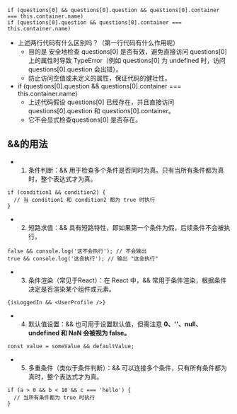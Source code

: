 ```
if (questions[0] && questions[0].question && questions[0].container === this.container.name)
if (questions[0].question && questions[0].container === this.container.name) 
```
- 上述两行代码有什么区别吗？（第一行代码有什么作用呢）
  - 目的是 安全地检查 questions[0] 是否有效，避免直接访问 questions[0] 上的属性时导致 TypeError（例如 questions[0] 为 undefined 时，访问 questions[0].question 会出错）。
  - 防止访问空值或未定义的属性，保证代码的健壮性。
- if (questions[0].question && questions[0].container === this.container.name)
  - 上述代码假设 questions[0] 已经存在，并且直接访问 questions[0].question 和 questions[0].container。
  - 它不会显式检查questions[0] 是否存在。

## &&的用法
- 1. 条件判断：&& 用于检查多个条件是否同时为真。只有当所有条件都为真时，整个表达式才为真。
```
if (condition1 && condition2) {
  // 当 condition1 和 condition2 都为 true 时执行
}
```
- 2. 短路求值：&& 具有短路特性，即如果第一个条件为假，后续条件不会被执行。
```
false && console.log('这不会执行'); // 不会输出
true && console.log('这会执行'); // 输出 "这会执行"
```
- 3. 条件渲染（常见于React）：在 React 中，&& 常用于条件渲染，根据条件决定是否渲染某个组件或元素。
```
{isLoggedIn && <UserProfile />}
```
- 4. 默认值设置：&& 也可用于设置默认值，但需注意 **0、''、null、undefined 和 NaN 会被视为 false。**
```
const value = someValue && defaultValue;
```
- 5. 多重条件（类似于条件判断）：&& 可以连接多个条件，只有所有条件都为真时，整个表达式才为真。
```
if (a > 0 && b < 10 && c === 'hello') {
  // 当所有条件都为 true 时执行
}
```
  
